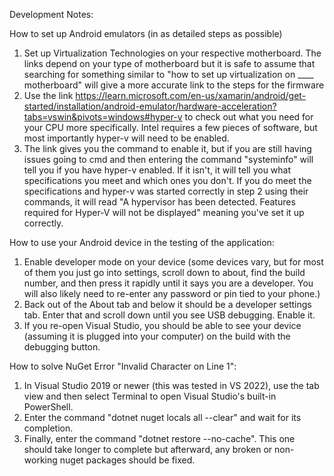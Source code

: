 Development Notes:

How to set up Android emulators (in as detailed steps as possible)

1) Set up Virtualization Technologies on your respective motherboard. The links depend on your type of motherboard but it is safe to assume that searching for something similar to "how to set up virtualization on ____ motherboard" will give a more accurate link to the steps for the firmware
2) Use the link https://learn.microsoft.com/en-us/xamarin/android/get-started/installation/android-emulator/hardware-acceleration?tabs=vswin&pivots=windows#hyper-v to check out what you need for your CPU more specifically. Intel requires a few pieces of software, but most importantly hyper-v will need to be enabled.
3) The link gives you the command to enable it, but if you are still having issues going to cmd and then entering the command "systeminfo" will tell you if you have hyper-v enabled. If it isn't, it will tell you what specifications you meet and which ones you don't. If you do meet the specifications and hyper-v was started correctly in step 2 using their commands, it will read "A hypervisor has been detected. Features required for Hyper-V will not be displayed" meaning you've set it up correctly.

How to use your Android device in the testing of the application:

1) Enable developer mode on your device (some devices vary, but for most of them you just go into settings, scroll down to about, find the build number, and then press it rapidly until it says you are a developer. You will also likely need to re-enter any password or pin tied to your phone.)
2) Back out of the About tab and below it should be a developer settings tab. Enter that and scroll down until you see USB debugging. Enable it.
3) If you re-open Visual Studio, you should be able to see your device (assuming it is plugged into your computer) on the build with the debugging button.

How to solve NuGet Error "Invalid Character on Line 1":

1) In Visual Studio 2019 or newer (this was tested in VS 2022), use the tab view and then select Terminal to open Visual Studio's built-in PowerShell.
2) Enter the command "dotnet nuget locals all --clear" and wait for its completion.
3) Finally, enter the command "dotnet restore --no-cache". This one should take longer to complete but afterward, any broken or non-working nuget packages should be fixed.
